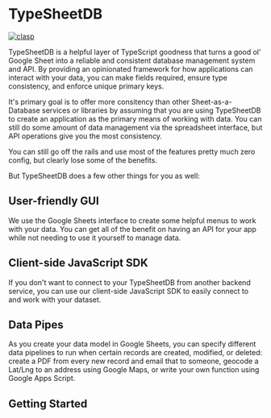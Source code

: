 # TypeSheetDB

[![clasp](https://img.shields.io/badge/built%20with-clasp-4285f4.svg)](https://github.com/google/clasp)

TypeSheetDB is a helpful layer of TypeScript goodness that turns a good ol' Google Sheet into a reliable and consistent database management system and API. By providing an opinionated framework for how applications can interact with your data, you can make fields required, ensure type consistency, and enforce unique primary keys.

It's primary goal is to offer more consitency than other Sheet-as-a-Database services or libraries by assuming that you are using TypeSheetDB to create an application as the primary means of working with data. You can still do some amount of data management via the spreadsheet interface, but API operations give you the most consistency. 

You can still go off the rails and use most of the features pretty much zero config, but clearly lose some of the benefits.

But TypeSheetDB does a few other things for you as well:

## User-friendly GUI

We use the Google Sheets interface to create some helpful menus to work with your data. You can get all of the benefit on having an API for your app while not needing to use it yourself to manage data.

## Client-side JavaScript SDK

If you don't want to connect to your TypeSheetDB from another backend service, you can use our client-side JavaScript SDK to easily connect to and work with your dataset.

## Data Pipes

As you create your data model in Google Sheets, you can specify different data pipelines to run when certain records are created, modified, or deleted: create a PDF from every new record and email that to someone, geocode a Lat/Lng to an address using Google Maps, or write your own function using Google Apps Script.

## Getting Started

